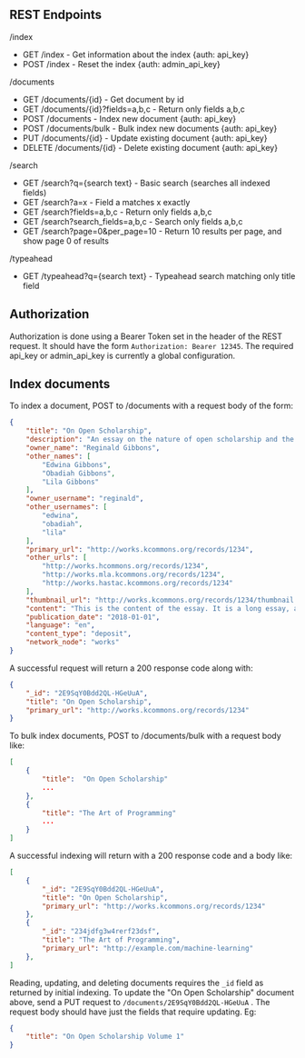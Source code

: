 ## REST Endpoints

/index
- GET /index - Get information about the index {auth: api_key}
- POST /index - Reset the index {auth: admin_api_key}

/documents
- GET /documents/{id} - Get document by id
- GET /documents/{id}?fields=a,b,c - Return only fields a,b,c
- POST /documents - Index new document {auth: api_key}
- POST /documents/bulk - Bulk index new documents {auth: api_key}
- PUT /documents/{id} - Update existing document {auth: api_key}
- DELETE /documents/{id} - Delete existing document {auth: api_key}

/search
- GET /search?q={search text} - Basic search (searches all indexed fields)
- GET /search?a=x - Field a matches x exactly
- GET /search?fields=a,b,c - Return only fields a,b,c
- GET /search?search_fields=a,b,c - Search only fields a,b,c
- GET /search?page=0&per_page=10 - Return 10 results per page, and show page 0 of results

/typeahead
- GET /typeahead?q={search text} - Typeahead search matching only title field

## Authorization

Authorization is done using a Bearer Token set in the header of the REST request. It should have the form `Authorization: Bearer 12345`. The required api_key or admin_api_key is currently a global configuration.

## Index documents

To index a document, POST to /documents with a request body of the form:

```json
{
	"title": "On Open Scholarship",
	"description": "An essay on the nature of open scholarship and the role of the library in supporting it.",
	"owner_name": "Reginald Gibbons",
	"other_names": [
		"Edwina Gibbons",
		"Obadiah Gibbons",
		"Lila Gibbons"
	],
	"owner_username": "reginald",
	"other_usernames": [
		"edwina",
		"obadiah",
		"lila"
	],
	"primary_url": "http://works.kcommons.org/records/1234",
	"other_urls": [
		"http://works.hcommons.org/records/1234",
		"http://works.mla.kcommons.org/records/1234",
		"http://works.hastac.kcommons.org/records/1234"
	],
	"thumbnail_url": "http://works.kcommons.org/records/1234/thumbnail.png",
	"content": "This is the content of the essay. It is a long essay, and it is very interesting. It is also very well-written and well-argued and well-researched and well-documented and well-cited",
	"publication_date": "2018-01-01",
	"language": "en",
	"content_type": "deposit",
	"network_node": "works"
}
```

A successful request will return a 200 response code along with:

```json
{
    "_id": "2E9SqY0Bdd2QL-HGeUuA",
    "title": "On Open Scholarship",
    "primary_url": "http://works.kcommons.org/records/1234"
}
```

To bulk index documents, POST to /documents/bulk with a request body like:

```json
[
	{
		"title":  "On Open Scholarship"
		...
	},
	{
		"title": "The Art of Programming"
		...
	}
]
```

A successful indexing will return with a 200 response code and a body like:

```json
[
	{
		"_id": "2E9SqY0Bdd2QL-HGeUuA",
		"title": "On Open Scholarship",
		"primary_url": "http://works.kcommons.org/records/1234"
	},
	{
		"_id": "234jdfg3w4rerf23dsf",
		"title": "The Art of Programming",
		"primary_url": "http://example.com/machine-learning"
	},
]
```

Reading, updating, and deleting documents requires the `_id` field as returned by initial indexing. To update the "On Open Scholarship" document above, send a PUT request to `/documents/2E9SqY0Bdd2QL-HGeUuA` . The request body should have just the fields that require updating. Eg:

```json
{
	"title": "On Open Scholarship Volume 1"
}
```
